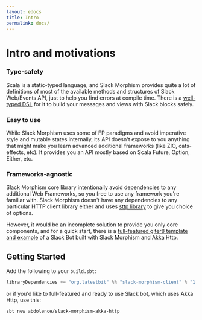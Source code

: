 ```yaml
---
layout: edocs
title: Intro
permalink: docs/
---
```

# Intro and motivations

### Type-safety
Scala is a static-typed language, and Slack Morphism provides quite a lot of definitions of 
most of the available methods and structures of Slack Web/Events API, 
just to help you find errors at compile time.
There is a [well-typed DSL](blocks-templating.md) for it to build your messages and views with Slack blocks safely. 
 
### Easy to use
While Slack Morphism uses some of FP paradigms and avoid imperative style and mutable states internally, 
its API doesn't expose to you anything that might make you learn advanced additional frameworks 
(like ZIO, cats-effects, etc).
It provides you an API mostly based on Scala Future, Option, Either, etc.

### Frameworks-agnostic
Slack Morphism core library intentionally avoid dependencies to any additional Web Frameworks, so 
you free to use any framework you're familiar with.
Slack Morphism doesn't have any dependencies to any particular HTTP client library either 
and uses [sttp library](https://github.com/softwaremill/sttp) to give you choice of options.

However, it would be an incomplete solution to provide you only core components, and for a quick start, 
there is a [full-featured giter8 template and example](https://github.com/abdolence/slack-morphism-akka-http.g8) 
of a Slack Bot built with Slack Morphism and Akka Http. 

## Getting Started
Add the following to your `build.sbt`:

```scala
libraryDependencies += "org.latestbit" %% "slack-morphism-client" % "1.0.0"
```

or if you'd like to full-featured and ready to use Slack bot, which uses Akka Http, use this:

```
sbt new abdolence/slack-morphism-akka-http
```
